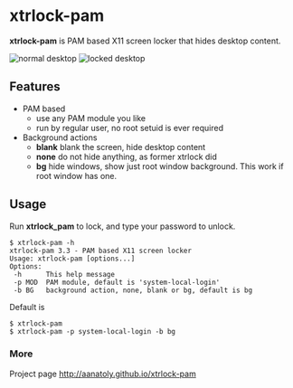 # xtrlock-pam

**xtrlock-pam** is PAM based X11 screen locker that hides desktop content.

![normal desktop](http://aanatoly.github.io/xtrlock-pam/images/normal-th.png "Normal desktop")
![locked desktop](http://aanatoly.github.io/xtrlock-pam/images/locked-th.png "Locked desktop")

## Features 

 - PAM based
   - use any PAM module you like
   - run by regular user, no root setuid is ever required
 - Background actions
   - **blank** blank the screen, hide desktop content
   - **none** do not hide anything, as former xtrlock did
   - **bg** hide windows, show just root window background. This work if root
     window has one.
     
## Usage
Run **xtrlock_pam** to lock, and type your password to unlock.


```text
$ xtrlock-pam -h
xtrlock-pam 3.3 - PAM based X11 screen locker
Usage: xtrlock-pam [options...]
Options:
 -h      This help message
 -p MOD  PAM module, default is 'system-local-login'
 -b BG   background action, none, blank or bg, default is bg

```

Default is
```
$ xtrlock-pam
$ xtrlock-pam -p system-local-login -b bg
```


### More
Project page http://aanatoly.github.io/xtrlock-pam
